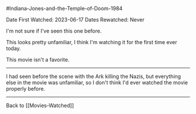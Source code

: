#Indiana-Jones-and-the-Temple-of-Doom-1984

Date First Watched:  2023-06-17
Dates Rewatched:  Never

I'm not sure if I've seen this one before.

This looks pretty unfamiliar, I think I'm watching it for the first time ever today.

This movie isn't a favorite.

---
I had seen before the scene with the Ark killing the Nazis, but everything else in the movie was unfamiliar, so I don't think I'd ever watched the movie properly before.

---
Back to [[Movies-Watched]]